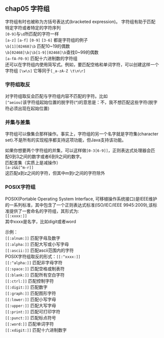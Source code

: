 ## chap05 字符组

字符组有时也被称为方括号表达式(bracketed expression)。 字符组有助于匹配特定字符或者特定的字符序列</br>
`[0-9]`与`\d`所匹配的字符一样</br>
`[a-z]`
`[a-f]`
`[0-9]`
`[3-6]`
都是字符组的例子</br>
`\b[1][02468]\b` 匹配10~19的偶数</br>
`\b[02468]\b|\b[1-9][02468]\b`查找0~99的偶数</br>
`[a-fA-F0-9]` 匹配十六进制数的字符组</br>
还可以在字符组内使用简写式。例如，要匹配空格和单词字符，可以创建这样一个字符组 `[\w\s]` 它等同于`[_a-zA-Z \t\n\r]`</br>

### 字符组取反
对字符组取反会匹配与字符组内容不匹配的字符。比如</br>
`[^aeiou]`该字符组起始位置的脱字符(^)的意思是：不，我不想匹配这些字符(脱字符必须出现在起始位置)</br>

### 并集与差集
字符组可以像集合那样操作。事实上，字符组的另一个名字就是字符集(character set).不是所有的实现程序都支持这项功能，但Java支持该功能。</br>

如果你想要两个字符组的并集，可以这样做`[0-3[6-9]]`，正则表达式处理器会匹配0到3之间的数字或者6到9之间的数字。</br>
匹配差集（实质上是减操作）</br>
`[a-z&&[^m-r]]`</br>
这匹配a到z之间的字符，但其中m到r之间的字符除外</br>

### POSIX字符组
POSIX(Portable Operating System Interface, 可移植操作系统接口)是IEEE维护的一系列标准，其中包含了一个正则表达式标准(ISO/IEC/IEEE 9945:2009),该标准提供了一套命名的字符组，其形式为:</br>
`[[:xxxx:]]`</br>
其中xxxx是名字，比如digit或者word</br>

示例：</br>
`[[:alnum:]]` 匹配字母及数字</br>
`[[:alpha:]]` 匹配大写或小写字母</br>
`[[:ascii:]]` 匹配ascii范围内的字符</br>
POSIX字符组取反的形式：`[[:^xxxx:]]`</br>
`[[:^alpha:]]` 匹配非字母字符</br>
`[[:space:]]` 匹配空格或制表符</br>
`[[:blank:]]` 匹配所有空白字符</br>
`[[:ctrl:]]` 匹配控制字符</br>
`[[:digit:]]` 匹配数字</br>
`[[:graph:]]` 匹配图形字符</br>
`[[:lower:]]` 匹配小写字母</br>
`[[:upper:]]` 匹配大写字母</br>
`[[:print:]]` 匹配可打印字符</br>
`[[:punct:]]` 匹配标点符号</br>
`[[:word:]]` 匹配单词字符</br>
`[[:xdigit:]]` 匹配十六进制数字</br>